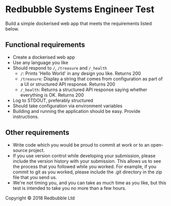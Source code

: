 # Redbubble Systems Engineer Test

Build a simple dockerised web app that meets the requirements listed below.

## Functional requirements
- Create a dockerised web app
- Use any language you like
- Should respond to `/`, `/treasure` and `/_health`
	- `/`: Prints 'Hello World' in any design you like. Returns 200
	- `/treasure`: Display a string that comes from configuration as part of a UI or structured API response. Returns 200
	- `/_health`: Returns a structured API response saying whether everything is OK. Returns 200
- Log to STDOUT, preferably structured
- Should take configuration via environment variables
- Building and running the application should be easy. Provide instructions.

## Other requirements
- Write code which you would be proud to commit at work or to an open-source project.
- If you use version control while developing your submission, please include the version history with your submission. This allows us to see the process that you followed while you worked. For example, if you commit to git as you worked, please include the .git directory in the zip file that you send us.
- We're not timing you, and you can take as much time as you like, but this test is intended to take you no more than a few hours.

Copyright © 2018 Redbubble Ltd
